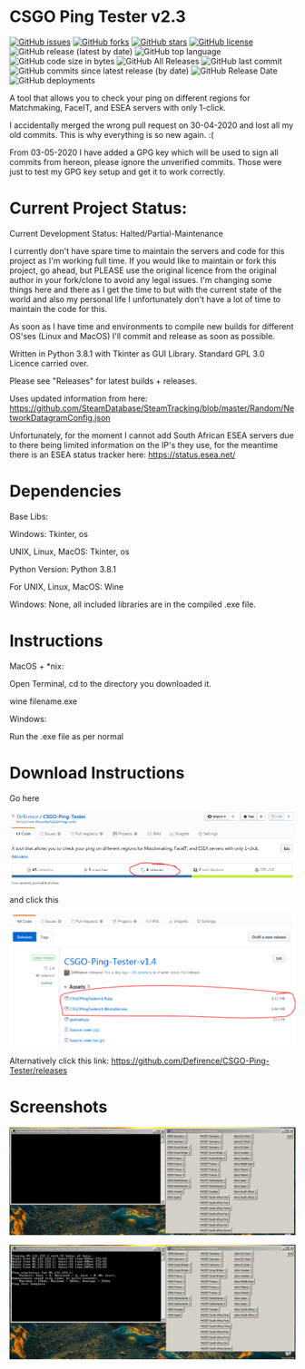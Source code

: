 # CSGO Ping Tester v2.3

[![GitHub issues](https://img.shields.io/github/issues/Defirence/CSGO-Ping-Tester)](https://github.com/Defirence/CSGO-Ping-Tester/issues) [![GitHub forks](https://img.shields.io/github/forks/Defirence/CSGO-Ping-Tester)](https://github.com/Defirence/CSGO-Ping-Tester/network) [![GitHub stars](https://img.shields.io/github/stars/Defirence/CSGO-Ping-Tester)](https://github.com/Defirence/CSGO-Ping-Tester/stargazers) [![GitHub license](https://img.shields.io/github/license/Defirence/CSGO-Ping-Tester)](https://github.com/Defirence/CSGO-Ping-Tester/blob/master/LICENSE) ![GitHub release (latest by date)](https://img.shields.io/github/v/release/defirence/csgo-ping-tester) ![GitHub top language](https://img.shields.io/github/languages/top/defirence/csgo-ping-tester) ![GitHub code size in bytes](https://img.shields.io/github/languages/code-size/defirence/csgo-ping-tester) ![GitHub All Releases](https://img.shields.io/github/downloads/defirence/csgo-ping-tester/total) ![GitHub last commit](https://img.shields.io/github/last-commit/defirence/csgo-ping-tester) ![GitHub commits since latest release (by date)](https://img.shields.io/github/commits-since/defirence/csgo-ping-tester/2.2) ![GitHub Release Date](https://img.shields.io/github/release-date/defirence/csgo-ping-tester) ![GitHub deployments](https://img.shields.io/github/deployments/defirence/csgo-ping-tester/github-pages?label=GitHub%20Pages%20Deployment)

A tool that allows you to check your ping on different regions for Matchmaking, FaceIT, and ESEA servers with only 1-click.

I accidentally merged the wrong pull request on 30-04-2020 and lost all my old commits. This is why everything is so new again. :(

From 03-05-2020 I have added a GPG key which will be used to sign all commits from hereon, please ignore the unverified commits. Those were just to test my GPG key setup and get it to work correctly.

# Current Project Status:

Current Development Status: Halted/Partial-Maintenance

I currently don't have spare time to maintain the servers and code for this project as I'm working full time. If you would like to maintain or fork this project, go ahead, but PLEASE use the original licence from the original author in your fork/clone to avoid any legal issues. I'm changing some things here and there as I get the time to but with the current state of the world and also my personal life I unfortunately don't have a lot of time to maintain the code for this.

As soon as I have time and environments to compile new builds for different OS'ses (Linux and MacOS) I'll commit and release as soon as possible.

Written in Python 3.8.1 with Tkinter as GUI Library. Standard GPL 3.0 Licence carried over.

Please see "Releases" for latest builds + releases.

Uses updated information from here: https://github.com/SteamDatabase/SteamTracking/blob/master/Random/NetworkDatagramConfig.json

Unfortunately, for the moment I cannot add South African ESEA servers due to there being limited information on the IP's they use, for the meantime there is an ESEA status tracker here: https://status.esea.net/

# Dependencies

Base Libs: 

Windows: Tkinter, os

UNIX, Linux, MacOS: Tkinter, os

Python Version: Python 3.8.1

For UNIX, Linux, MacOS: Wine

Windows: None, all included libraries are in the compiled .exe file.

# Instructions

MacOS + *nix:

Open Terminal, cd to the directory you downloaded it.

wine filename.exe

Windows:

Run the .exe file as per normal

# Download Instructions

Go here

![alt text](https://github.com/Defirence/CSGO-Ping-Tester/blob/master/screenshots/Capture.PNG)

and click this

![alt text](https://github.com/Defirence/CSGO-Ping-Tester/blob/master/screenshots/Capture2.PNG)

Alternatively click this link: https://github.com/Defirence/CSGO-Ping-Tester/releases

# Screenshots

![alt text](https://github.com/Defirence/CSGO-Ping-Tester/blob/master/screenshots/screenshot1.PNG)

![alt text](https://github.com/Defirence/CSGO-Ping-Tester/blob/master/screenshots/screenshot2.PNG)

